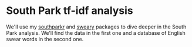 # South Park tf-idf analysis

We'll use my [southparkr](https://github.com/pdrhlik/southparkr) and [sweary](https://github.com/pdrhlik/sweary) packages to dive deeper in the South Park analysis. We'll find the data in the first one and a database of English swear words in the second one.
